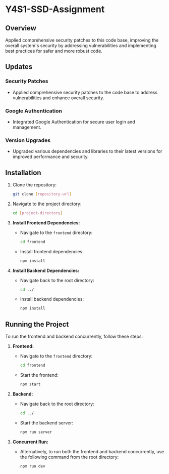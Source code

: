 # Y4S1-SSD-Assignment

## Overview

Applied comprehensive security patches to this code base, improving the overall system's security by addressing vulnerabilities and implementing best practices for safer and more robust code.

## Updates

### Security Patches
- Applied comprehensive security patches to the code base to address vulnerabilities and enhance overall security.

### Google Authentication
- Integrated Google Authentication for secure user login and management.

### Version Upgrades
- Upgraded various dependencies and libraries to their latest versions for improved performance and security.

## Installation

1. Clone the repository:
   ```bash
   git clone [repository-url]
   ```

2. Navigate to the project directory:
   ```bash
   cd [project-directory]
   ```

3. **Install Frontend Dependencies:**
   - Navigate to the `frontend` directory:
     ```bash
     cd frontend
     ```
   - Install frontend dependencies:
     ```bash
     npm install
     ```

4. **Install Backend Dependencies:**
   - Navigate back to the root directory:
     ```bash
     cd ../
     ```
   - Install backend dependencies:
     ```bash
     npm install
     ```

## Running the Project

To run the frontend and backend concurrently, follow these steps:

1. **Frontend:**
   - Navigate to the `frontend` directory:
     ```bash
     cd frontend
     ```
   - Start the frontend:
     ```bash
     npm start
     ```

2. **Backend:**
   - Navigate back to the root directory:
     ```bash
     cd ../
     ```
   - Start the backend server:
     ```bash
     npm run server
     ```

3. **Concurrent Run:**
   - Alternatively, to run both the frontend and backend concurrently, use the following command from the root directory:
     ```bash
     npm run dev
     ```
